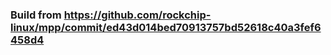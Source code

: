 ### Build from https://github.com/rockchip-linux/mpp/commit/ed43d014bed70913757bd52618c40a3fef6458d4
